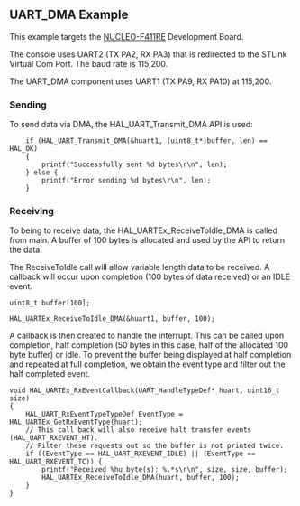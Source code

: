 ## UART_DMA Example

This example targets the [NUCLEO-F411RE](https://www.st.com/en/evaluation-tools/nucleo-f411re.html) Development Board.

The console uses UART2 (TX PA2, RX PA3) that is redirected to the STLink Virtual Com Port. The baud rate is 115,200.

The UART_DMA component uses UART1 (TX PA9, RX PA10) at 115,200.

### Sending 

To send data via DMA, the HAL_UART_Transmit_DMA API is used:

```
	if (HAL_UART_Transmit_DMA(&huart1, (uint8_t*)buffer, len) == HAL_OK)
	{
		printf("Successfully sent %d bytes\r\n", len);
	} else {
		printf("Error sending %d bytes\r\n", len);
	}
```

### Receiving

To being to receive data, the HAL_UARTEx_ReceiveToIdle_DMA is called from main. A buffer of 100 bytes is allocated and used by the API to return the data.

The ReceiveToIdle call will allow variable length data to be received. A callback will occur upon completion (100 bytes of data received) or an IDLE event. 

```
uint8_t buffer[100];

HAL_UARTEx_ReceiveToIdle_DMA(&huart1, buffer, 100);
```

A callback is then created to handle the interrupt. This can be called upon completion, half completion (50 bytes in this case, half of the allocated 100 byte buffer) or idle. To prevent the buffer being displayed at half completion and repeated at full completion, we obtain the event type and filter out the half completed event.

```
void HAL_UARTEx_RxEventCallback(UART_HandleTypeDef* huart, uint16_t size)
{
	HAL_UART_RxEventTypeTypeDef EventType = HAL_UARTEx_GetRxEventType(huart);
	// This call back will also receive halt transfer events (HAL_UART_RXEVENT_HT).
	// Filter these requests out so the buffer is not printed twice.
	if ((EventType == HAL_UART_RXEVENT_IDLE) || (EventType == HAL_UART_RXEVENT_TC)) {
		printf("Received %hu byte(s): %.*s\r\n", size, size, buffer);
		HAL_UARTEx_ReceiveToIdle_DMA(huart, buffer, 100);
	}
}
```
